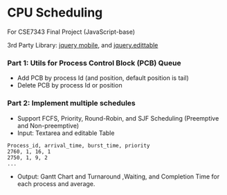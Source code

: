 # CPU Scheduling
For CSE7343 Final Project (JavaScript-base)

3rd Party Library: [jquery mobile](https://jquerymobile.com/), and [jquery.edittable](https://github.com/micc83/editTable)

### Part 1: Utils for Process Control Block (PCB) Queue
* Add PCB by process Id (and position, default position is tail)
* Delete PCB by process Id or position

### Part 2: Implement multiple schedules
* Support FCFS, Priority, Round-Robin, and SJF Scheduling (Preemptive and Non-preemptive)
* Input: Textarea and editable Table
```
Process_id, arrival_time, burst_time, priority 
2760, 1, 16, 1
2750, 1, 9, 2
...
```
* Output: Gantt Chart and Turnaround ,Waiting, and Completion Time for each process and average.
